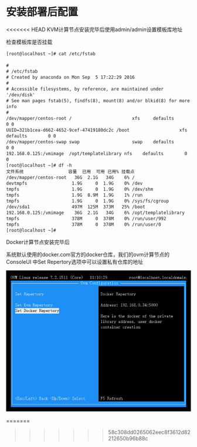 # 安装部署后配置

<<<<<<< HEAD
KVM计算节点安装完毕后使用admin\/admin设置模板库地址

检查模板库是否挂载

```
[root@localhost ~]# cat /etc/fstab 

#
# /etc/fstab
# Created by anaconda on Mon Sep  5 17:22:29 2016
#
# Accessible filesystems, by reference, are maintained under '/dev/disk'
# See man pages fstab(5), findfs(8), mount(8) and/or blkid(8) for more info
#
/dev/mapper/centos-root /                       xfs     defaults        0 0
UUID=321b1cea-d662-4652-9cef-47419180dc2c /boot                   xfs     defaults        0 0
/dev/mapper/centos-swap swap                    swap    defaults        0 0
192.168.0.125:/vmimage  /opt/templatelibrary nfs    defaults        0 0
[root@localhost ~]# df -h
文件系统                 容量  已用  可用 已用% 挂载点
/dev/mapper/centos-root   36G  2.1G   34G    6% /
devtmpfs                 1.9G     0  1.9G    0% /dev
tmpfs                    1.9G     0  1.9G    0% /dev/shm
tmpfs                    1.9G  8.9M  1.9G    1% /run
tmpfs                    1.9G     0  1.9G    0% /sys/fs/cgroup
/dev/sda1                497M  125M  373M   25% /boot
192.168.0.125:/vmimage    36G  2.1G   34G    6% /opt/templatelibrary
tmpfs                    378M     0  378M    0% /run/user/992
tmpfs                    378M     0  378M    0% /run/user/0
[root@localhost ~]# 
```

Docker计算节点安装完毕后

系统默认使用的docker.com官方的docker仓库，我们的ovm计算节点的ConsoleUI 中Set Repertory选项中可以设置私有仓库的地址

![](/assets/Docker_Repertory.png)



=======
>>>>>>> 58c308dd0265062eec8f3612d82212650b96b88c
